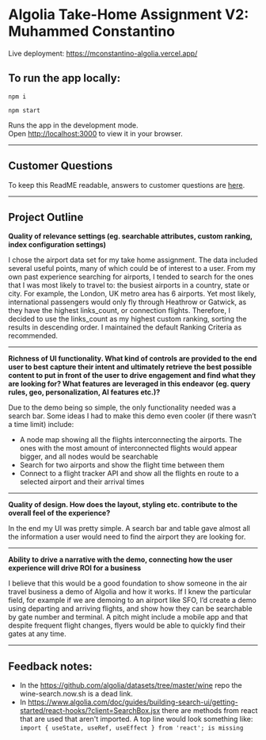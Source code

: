 # Algolia Take-Home Assignment V2:  Muhammed Constantino

Live deployment: https://mconstantino-algolia.vercel.app/

## To run the app locally:

```npm i```

```npm start```

Runs the app in the development mode.\
Open [http://localhost:3000](http://localhost:3000) to view it in your browser.

---

## Customer Questions
To keep this ReadME readable, answers to customer questions are [here](https://docs.google.com/document/d/1B5BYndOj4nctJjMaLCIDmjLbdCwQSP_JfkuRn6lv5zE/edit?usp=sharing).

---

## Project Outline
**Quality of relevance settings (eg. searchable attributes, custom ranking, index configuration settings)**

I chose the airport data set for my take home assignment. The data included several useful points, many of which could be of interest to a user. From my own past experience searching for airports, I tended to search for the ones that I was most likely to travel to: the busiest airports in a country, state or city. For example, the London, UK metro area has 6 airports. Yet most likely, international passengers would only fly through Heathrow or Gatwick, as they have the highest links_count, or connection flights. Therefore, I decided to use the links_count as my highest custom ranking, sorting the results in descending order. I maintained the default Ranking Criteria as recommended.

---

**Richness of UI functionality. What kind of controls are provided to the end user to best capture their intent and ultimately retrieve the best possible content to put in front of the user to drive engagement and find what they are looking for? What features are leveraged in this endeavor (eg. query rules, geo, personalization, AI features etc.)?**

Due to the demo being so simple, the only functionality needed was a search bar. Some ideas I had to make this demo even cooler (if there wasn’t a time limit) include:
* A node map showing all the flights interconnecting the airports. The ones with the most amount of interconnected flights would appear bigger, and all nodes would be searchable
* Search for two airports and show the flight time between them
* Connect to a flight tracker API and show all the flights en route to a selected airport and their arrival times

---

**Quality of design. How does the layout, styling etc. contribute to the overall feel of the experience?**

In the end my UI was pretty simple. A search bar and table gave almost all the information a user would need to find the airport they are looking for.

---

**Ability to drive a narrative with the demo, connecting how the user experience will drive ROI for a business**

I believe that this would be a good foundation to show someone in the air travel business a demo of Algolia and how it works. If I knew the particular field, for example if we are demoing to an airport like SFO, I’d create a demo using departing and arriving flights, and show how they can be searchable by gate number and terminal. A pitch might include a mobile app and that despite frequent flight changes, flyers would be able to quickly find their gates at any time.

---

## Feedback notes:
* In the https://github.com/algolia/datasets/tree/master/wine repo the  wine-search.now.sh is a dead link.
* In https://www.algolia.com/doc/guides/building-search-ui/getting-started/react-hooks/?client=SearchBox.jsx there are methods from react that are used that aren't imported. A top line would look something like:
```import { useState, useRef, useEffect } from 'react'; is missing```



